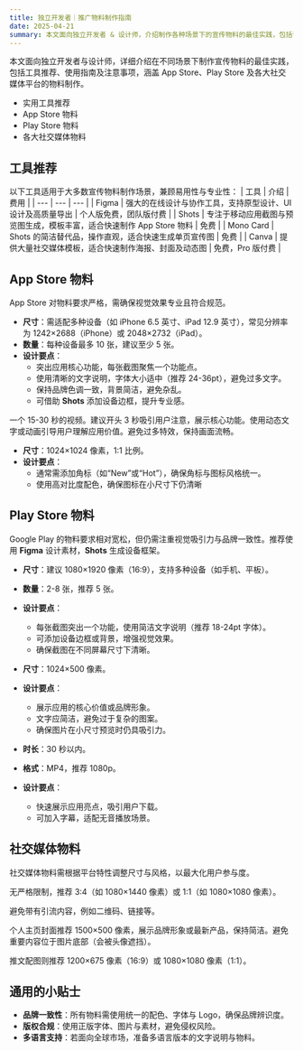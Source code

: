 ```yaml
---
title: 独立开发者｜推广物料制作指南
date: 2025-04-21
summary: 本文面向独立开发者 & 设计师，介绍制作各种场景下的宣传物料的最佳实践，包括详细的工具使用以及注意事项。
---
```



本文面向独立开发者与设计师，详细介绍在不同场景下制作宣传物料的最佳实践，包括工具推荐、使用指南及注意事项，涵盖 App Store、Play Store 及各大社交媒体平台的物料制作。
- 实用工具推荐
- App Store 物料
- Play Store 物料
- 各大社交媒体物料

## 工具推荐

以下工具适用于大多数宣传物料制作场景，兼顾易用性与专业性：
| 工具 |  介绍 |  费用 | 
| --- | --- | --- |
| Figma |  强大的在线设计与协作工具，支持原型设计、UI 设计及高质量导出 |  个人版免费，团队版付费 | 
| Shots |  专注于移动应用截图与预览图生成，模板丰富，适合快速制作 App Store 物料 |  免费 | 
| Mono Card |  Shots 的简洁替代品，操作直观，适合快速生成单页宣传图 |  免费 | 
| Canva |  提供大量社交媒体模板，适合快速制作海报、封面及动态图 |  免费，Pro 版付费 | 

## App Store 物料

App Store 对物料要求严格，需确保视觉效果专业且符合规范。
- **尺寸**：需适配多种设备（如 iPhone 6.5 英寸、iPad 12.9 英寸），常见分辨率为 1242×2688（iPhone）或 2048×2732（iPad）。
- **数量**：每种设备最多 10 张，建议至少 5 张。
- **设计要点**：
  - 突出应用核心功能，每张截图聚焦一个功能点。
  - 使用清晰的文字说明，字体大小适中（推荐 24-36pt），避免过多文字。
  - 保持品牌色调一致，背景简洁，避免杂乱。
  - 可借助 **Shots** 添加设备边框，提升专业感。

一个 15-30 秒的视频。建议开头 3 秒吸引用户注意，展示核心功能。使用动态文字或动画引导用户理解应用价值。避免过多特效，保持画面流畅。
- **尺寸**：1024×1024 像素，1:1 比例。
- **设计要点**：
  - 通常需添加角标（如“New”或“Hot”），确保角标与图标风格统一。
  - 使用高对比度配色，确保图标在小尺寸下仍清晰



## Play Store 物料

Google Play 的物料要求相对宽松，但仍需注重视觉吸引力与品牌一致性。推荐使用 **Figma** 设计素材，**Shots** 生成设备框架。
- **尺寸**：建议 1080×1920 像素（16:9），支持多种设备（如手机、平板）。
- **数量**：2-8 张，推荐 5 张。
- **设计要点**：
  - 每张截图突出一个功能，使用简洁文字说明（推荐 18-24pt 字体）。
  - 可添加设备边框或背景，增强视觉效果。
  - 确保截图在不同屏幕尺寸下清晰。


- **尺寸**：1024×500 像素。
- **设计要点**：
  - 展示应用的核心价值或品牌形象。
  - 文字应简洁，避免过于复杂的图案。
  - 确保图片在小尺寸预览时仍具吸引力。
- **时长**：30 秒以内。
- **格式**：MP4，推荐 1080p。
- **设计要点**：
  - 快速展示应用亮点，吸引用户下载。
  - 可加入字幕，适配无音播放场景。

## 社交媒体物料

社交媒体物料需根据平台特性调整尺寸与风格，以最大化用户参与度。

无严格限制，推荐 3:4（如 1080×1440 像素）或 1:1（如 1080×1080 像素）。

避免带有引流内容，例如二维码、链接等。

个人主页封面推荐 1500×500 像素，展示品牌形象或最新产品，保持简洁。避免重要内容位于图片底部（会被头像遮挡）。

推文配图则推荐 1200×675 像素（16:9）或 1080×1080 像素（1:1）。

## 通用的小贴士
- **品牌一致性**：所有物料需使用统一的配色、字体与 Logo，确保品牌辨识度。
- **版权合规**：使用正版字体、图片与素材，避免侵权风险。
- **多语言支持**：若面向全球市场，准备多语言版本的文字说明与物料。


